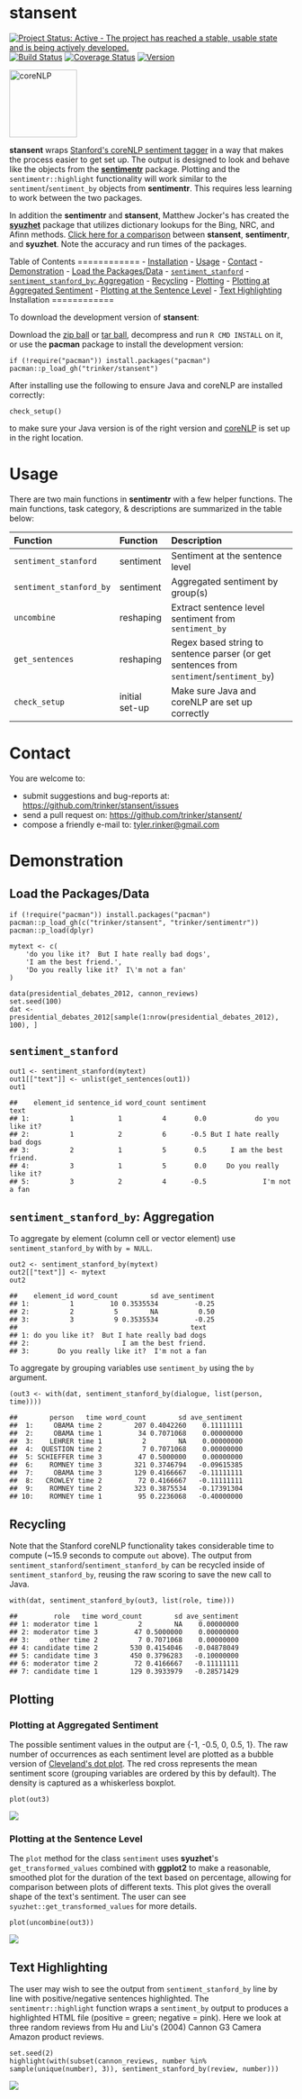stansent
============


[![Project Status: Active - The project has reached a stable, usable
state and is being actively
developed.](http://www.repostatus.org/badges/0.1.0/active.svg)](http://www.repostatus.org/#active)
[![Build
Status](https://travis-ci.org/trinker/stansent.svg?branch=master)](https://travis-ci.org/trinker/stansent)
[![Coverage
Status](https://coveralls.io/repos/trinker/stansent/badge.svg?branch=master)](https://coveralls.io/r/trinker/stansent?branch=master)
<a href="https://img.shields.io/badge/Version-0.0.1-orange.svg"><img src="https://img.shields.io/badge/Version-0.0.1-orange.svg" alt="Version"/></a>
</p>
<img src="inst/stansent_logo/core-nlp.jpg" width="120" alt="coreNLP">

**stansent** wraps [Stanford's coreNLP sentiment
tagger](http://nlp.stanford.edu/sentiment/) in a way that makes the
process easier to get set up. The output is designed to look and behave
like the objects from the
[**sentimentr**](https://github.com/trinker/sentimentr) package.
Plotting and the `sentimentr::highlight` functionality will work similar
to the `sentiment`/`sentiment_by` objects from **sentimentr**. This
requires less learning to work between the two packages.

In addition the **sentimentr** and **stansent**, Matthew Jocker's has
created the
[**syuzhet**](http://www.matthewjockers.net/2015/02/02/syuzhet/) package
that utilizes dictionary lookups for the Bing, NRC, and Afinn methods.
[Click here for a
comparison](https://github.com/trinker/sentimentr#comparing-sentimentr-syuzhet-and-stanford)
between **stansent**, **sentimentr**, and **syuzhet**. Note the accuracy
and run times of the packages.

Table of Contents ============ - [Installation](#installation) - [Usage](#usage) - [Contact](#contact) - [Demonstration](#demonstration) - [Load the Packages/Data](#load-the-packagesdata) - [`sentiment_stanford`](#sentiment_stanford) - [`sentiment_stanford_by`: Aggregation](#sentiment_stanford_by-aggregation) - [Recycling](#recycling) - [Plotting](#plotting) - [Plotting at Aggregated Sentiment](#plotting-at-aggregated-sentiment) - [Plotting at the Sentence Level](#plotting-at-the-sentence-level) - [Text Highlighting](#text-highlighting) Installation ============

To download the development version of **stansent**:

Download the [zip
ball](https://github.com/trinker/stansent/zipball/master) or [tar
ball](https://github.com/trinker/stansent/tarball/master), decompress
and run `R CMD INSTALL` on it, or use the **pacman** package to install
the development version:

    if (!require("pacman")) install.packages("pacman")
    pacman::p_load_gh("trinker/stansent")

After installing use the following to ensure Java and coreNLP are
installed correctly:

    check_setup()

to make sure your Java version is of the right version and
[coreNLP](http://nlp.stanford.edu/software/corenlp.shtml) is set up in
the right location.

Usage
=====

There are two main functions in **sentimentr** with a few helper
functions. The main functions, task category, & descriptions are
summarized in the table below:

<table>
<thead>
<tr class="header">
<th align="left">Function</th>
<th align="left">Function</th>
<th align="left">Description</th>
</tr>
</thead>
<tbody>
<tr class="odd">
<td align="left"><code>sentiment_stanford</code></td>
<td align="left">sentiment</td>
<td align="left">Sentiment at the sentence level</td>
</tr>
<tr class="even">
<td align="left"><code>sentiment_stanford_by</code></td>
<td align="left">sentiment</td>
<td align="left">Aggregated sentiment by group(s)</td>
</tr>
<tr class="odd">
<td align="left"><code>uncombine</code></td>
<td align="left">reshaping</td>
<td align="left">Extract sentence level sentiment from <code>sentiment_by</code></td>
</tr>
<tr class="even">
<td align="left"><code>get_sentences</code></td>
<td align="left">reshaping</td>
<td align="left">Regex based string to sentence parser (or get sentences from <code>sentiment</code>/<code>sentiment_by</code>)</td>
</tr>
<tr class="odd">
<td align="left"><code>check_setup</code></td>
<td align="left">initial set-up</td>
<td align="left">Make sure Java and coreNLP are set up correctly</td>
</tr>
</tbody>
</table>

Contact
=======

You are welcome to: 
* submit suggestions and bug-reports at: <https://github.com/trinker/stansent/issues> 
* send a pull request on: <https://github.com/trinker/stansent/> 
* compose a friendly e-mail to: <tyler.rinker@gmail.com>


Demonstration
=============

Load the Packages/Data
----------------------

    if (!require("pacman")) install.packages("pacman")
    pacman::p_load_gh(c("trinker/stansent", "trinker/sentimentr"))
    pacman::p_load(dplyr)

    mytext <- c(
        'do you like it?  But I hate really bad dogs',
        'I am the best friend.',
        'Do you really like it?  I\'m not a fan'
    )

    data(presidential_debates_2012, cannon_reviews)
    set.seed(100)
    dat <- presidential_debates_2012[sample(1:nrow(presidential_debates_2012), 100), ]

`sentiment_stanford`
--------------------

    out1 <- sentiment_stanford(mytext) 
    out1[["text"]] <- unlist(get_sentences(out1))
    out1

    ##    element_id sentence_id word_count sentiment                       text
    ## 1:          1           1          4       0.0            do you like it?
    ## 2:          1           2          6      -0.5 But I hate really bad dogs
    ## 3:          2           1          5       0.5      I am the best friend.
    ## 4:          3           1          5       0.0     Do you really like it?
    ## 5:          3           2          4      -0.5              I'm not a fan

`sentiment_stanford_by`: Aggregation
------------------------------------

To aggregate by element (column cell or vector element) use
`sentiment_stanford_by` with `by = NULL`.

    out2 <- sentiment_stanford_by(mytext) 
    out2[["text"]] <- mytext
    out2

    ##    element_id word_count        sd ave_sentiment
    ## 1:          1         10 0.3535534         -0.25
    ## 2:          2          5        NA          0.50
    ## 3:          3          9 0.3535534         -0.25
    ##                                           text
    ## 1: do you like it?  But I hate really bad dogs
    ## 2:                       I am the best friend.
    ## 3:       Do you really like it?  I'm not a fan

To aggregate by grouping variables use `sentiment_by` using the `by`
argument.

    (out3 <- with(dat, sentiment_stanford_by(dialogue, list(person, time))))

    ##        person   time word_count        sd ave_sentiment
    ##  1:     OBAMA time 2        207 0.4042260    0.11111111
    ##  2:     OBAMA time 1         34 0.7071068    0.00000000
    ##  3:    LEHRER time 1          2        NA    0.00000000
    ##  4:  QUESTION time 2          7 0.7071068    0.00000000
    ##  5: SCHIEFFER time 3         47 0.5000000    0.00000000
    ##  6:    ROMNEY time 3        321 0.3746794   -0.09615385
    ##  7:     OBAMA time 3        129 0.4166667   -0.11111111
    ##  8:   CROWLEY time 2         72 0.4166667   -0.11111111
    ##  9:    ROMNEY time 2        323 0.3875534   -0.17391304
    ## 10:    ROMNEY time 1         95 0.2236068   -0.40000000

Recycling
---------

Note that the Stanford coreNLP functionality takes considerable time to
compute (~15.9 seconds to compute `out` above). The output from
`sentiment_stanford`/`sentiment_stanford_by` can be recycled inside of
`sentiment_stanford_by`, reusing the raw scoring to save the new call to
Java.

    with(dat, sentiment_stanford_by(out3, list(role, time)))

    ##         role   time word_count        sd ave_sentiment
    ## 1: moderator time 1          2        NA    0.00000000
    ## 2: moderator time 3         47 0.5000000    0.00000000
    ## 3:     other time 2          7 0.7071068    0.00000000
    ## 4: candidate time 2        530 0.4154046   -0.04878049
    ## 5: candidate time 3        450 0.3796283   -0.10000000
    ## 6: moderator time 2         72 0.4166667   -0.11111111
    ## 7: candidate time 1        129 0.3933979   -0.28571429

Plotting
--------

### Plotting at Aggregated Sentiment

The possible sentiment values in the output are {-1, -0.5, 0, 0.5, 1}.
The raw number of occurrences as each sentiment level are plotted as a
bubble version of [Cleveland's dot
plot](https://en.wikipedia.org/wiki/Dot_plot_(statistics)). The red
cross represents the mean sentiment score (grouping variables are
ordered by this by default). The density is captured as a whiskerless
boxplot.

    plot(out3)

![](inst/figure/unnamed-chunk-10-1.png)

### Plotting at the Sentence Level

The `plot` method for the class `sentiment` uses **syuzhet**'s
`get_transformed_values` combined with **ggplot2** to make a reasonable,
smoothed plot for the duration of the text based on percentage, allowing
for comparison between plots of different texts. This plot gives the
overall shape of the text's sentiment. The user can see
`syuzhet::get_transformed_values` for more details.

    plot(uncombine(out3))

![](inst/figure/unnamed-chunk-11-1.png)

Text Highlighting
-----------------

The user may wish to see the output from `sentiment_stanford_by` line by
line with positive/negative sentences highlighted. The
`sentimentr::highlight` function wraps a `sentiment_by` output to
produces a highlighted HTML file (positive = green; negative = pink).
Here we look at three random reviews from Hu and Liu's (2004) Cannon G3
Camera Amazon product reviews.

    set.seed(2)
    highlight(with(subset(cannon_reviews, number %in% sample(unique(number), 3)), sentiment_stanford_by(review, number)))

![](inst/figure/highlight.png)